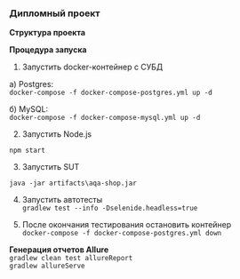 ### Дипломный проект

**Структура проекта**


**Процедура запуска**

1. Запустить docker-контейнер с СУБД  

а) Postgres:  
`docker-compose -f docker-compose-postgres.yml up -d`  

б) MySQL:  
`docker-compose -f docker-compose-mysql.yml up -d`  

2. Запустить Node.js  

`npm start`  

3. Запустить SUT  

`java -jar artifacts\aqa-shop.jar`

4. Запустить автотесты  
`gradlew test --info -Dselenide.headless=true`

5. После окончания тестирования остановить контейнер  
`docker-compose -f docker-compose-postgres.yml down`

**Генерация отчетов Allure**  
`gradlew clean test allureReport`  
`gradlew allureServe`




